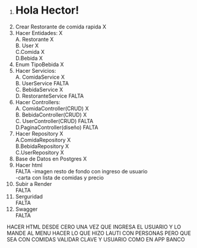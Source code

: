 1. # Hola Hector!
2. Crear Restorante de comida rapida  X
3. Hacer Entidades:  X <br>
  A. Restorante  X <br>
  B. User   X <br>
  C.Comida  X <br>
  D.Bebida  X <br>
4. Enum TipoBebida X <br>
5. Hacer Servicios: <br>
   A. ComidaService  X <br>
   B. UserService     FALTA <br>
   C. BebidaService   X <br>
   D. RestoranteService  FALTA<br>
6. Hacer Controllers: <br>
   A. ComidaController(CRUD)   X <br>
   B. BebidaController(CRUD)   X <br>
   C. UserController(CRUD)   FALTA<br>
   D.PaginaController(diseño) FALTA<br>
7. Hacer Repository  X <br>
   A.ComidaRepository  X <br>
   B.BebidaRepository  X <br>
   C.UserRepository  X <br>
8. Base de Datos en Postgres  X <br>
9. Hacer html <br> FALTA
   -imagen resto de fondo con ingreso de usuario <br>
   -carta con lista de comidas y precio <br>
10. Subir a Render <br> FALTA
11. Serguridad <br> FALTA
12. Swagger <br> FALTA


HACER HTML DESDE CERO UNA VEZ QUE INGRESA EL USUARIO Y LO MANDE AL MENU
HACER LO QUE HIZO LAUTI CON PERSONAS PERO QUE SEA CON COMIDAS
VALIDAR CLAVE Y USUARIO COMO EN APP BANCO
